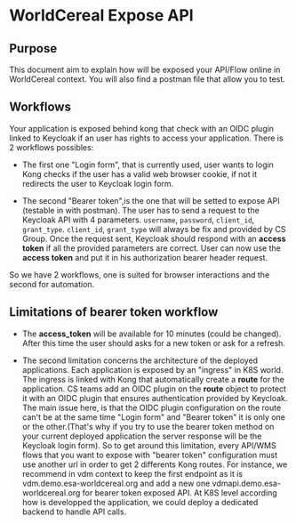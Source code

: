 # WorldCereal Expose API 

## Purpose
This document aim to explain how will be exposed your API/Flow online in WorldCereal context.
You will also find a postman file that allow you to test. 

## Workflows
Your application is exposed behind kong that check with an OIDC plugin linked to Keycloak
if an user has rights to access your application.
There is 2 workflows possibles:
- The first one "Login form", that is currently used, user wants to login Kong checks if the user has a valid web browser cookie, if not it redirects the user to Keycloak login form.

- The second "Bearer token",is the one that will be setted to expose API (testable in with postman).
The user has to send a request to the Keycloak API with 4 parameters.
`username`, `password`, `client_id`, `grant_type`.
`client_id`, `grant_type` will always be fix and provided by CS Group.
Once the request sent, Keycloak should respond with an **access token** if all the provided parameters are correct. 
User can now use the **access token** and put it in his authorization bearer header request.

So we have 2 workflows, one is suited for browser interactions and the second for automation.

## Limitations of bearer token workflow
- The **access_token** will be available for 10 minutes (could be changed). After this time the user should asks for a new token or ask for a refresh. 

- The second limitation concerns the architecture of the deployed applications.
Each application is exposed by an "ingress" in K8S world. The ingress is linked with Kong that automatically create a **route** for the application. CS teams add an OIDC plugin on the **route** object to protect it with an OIDC plugin that ensures authentication provided by Keycloak.
The main issue here, is that the OIDC plugin configuration on the route can't be at the same time "Login form" and "Bearer token" it is only one or the other.(That's why if you try to use the bearer token method on your current deployed application the server response will be the Keycloak login form).
So to get around this limitation, every API/WMS flows that you want to expose with "bearer token" configuration must use another url in order to get 2 differents Kong routes.
For instance, we recommend in vdm context to keep the first endpoint as it is vdm.demo.esa-worldcereal.org and add a new one vdmapi.demo.esa-worldcereal.org for bearer token exposed API.
At K8S level according how is developped the application, we could deploy a dedicated backend to handle API calls.


